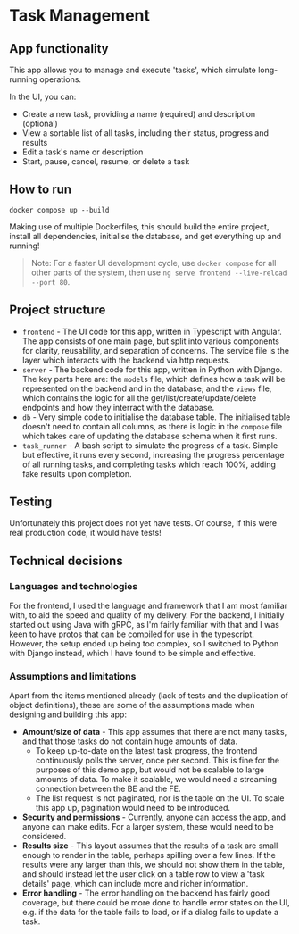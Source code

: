 # Task Management

## App functionality

This app allows you to manage and execute 'tasks', which simulate long-running operations.

In the UI, you can:

- Create a new task, providing a name (required) and description (optional)
- View a sortable list of all tasks, including their status, progress and results
- Edit a task's name or description
- Start, pause, cancel, resume, or delete a task

## How to run

`docker compose up --build`

Making use of multiple Dockerfiles, this should build the entire project, install all dependencies, initialise the database, and get everything up and running!

> Note: For a faster UI development cycle, use `docker compose` for all other parts of the system, then use `ng serve frontend --live-reload --port 80`.

## Project structure

- `frontend` - The UI code for this app, written in Typescript with Angular. The app consists of one main page, but split into various components for clarity, reusability, and separation of concerns. The service file is the layer which interacts with the backend via http requests.
- `server` - The backend code for this app, written in Python with Django. The key parts here are: the `models` file, which defines how a task will be represented on the backend and in the database; and the `views` file, which contains the logic for all the get/list/create/update/delete endpoints and how they interract with the database.
- `db` - Very simple code to initialise the database table. The initialised table doesn't need to contain all columns, as there is logic in the `compose` file which takes care of updating the database schema when it first runs.
- `task_runner` - A bash script to simulate the progress of a task. Simple but effective, it runs every second, increasing the progress percentage of all running tasks, and completing tasks which reach 100%, adding fake results upon completion.

## Testing

Unfortunately this project does not yet have tests. Of course, if this were real production code, it would have tests!

## Technical decisions

### Languages and technologies

For the frontend, I used the language and framework that I am most familiar with, to aid the speed and quality of my delivery. For the backend, I initially started out using Java with gRPC, as I'm fairly familiar with that and I was keen to have protos that can be compiled for use in the typescript. However, the setup ended up being too complex, so I switched to Python with Django instead, which I have found to be simple and effective.

### Assumptions and limitations

Apart from the items mentioned already (lack of tests and the duplication of object definitions), these are some of the assumptions made when designing and building this app:

- **Amount/size of data** - This app assumes that there are not many tasks, and that those tasks do not contain huge amounts of data.
  - To keep up-to-date on the latest task progress, the frontend continuously polls the server, once per second. This is fine for the purposes of this demo app, but would not be scalable to large amounts of data. To make it scalable, we would need a streaming connection between the BE and the FE.
  - The list request is not paginated, nor is the table on the UI. To scale this app up, pagination would need to be introduced.
- **Security and permissions** - Currently, anyone can access the app, and anyone can make edits. For a larger system, these would need to be considered.
- **Results size** - This layout assumes that the results of a task are small enough to render in the table, perhaps spilling over a few lines. If the results were any larger than this, we should not show them in the table, and should instead let the user click on a table row to view a 'task details' page, which can include more and richer information.
- **Error handling** - The error handling on the backend has fairly good coverage, but there could be more done to handle error states on the UI, e.g. if the data for the table fails to load, or if a dialog fails to update a task.

